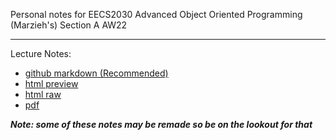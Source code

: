 Personal notes for EECS2030 Advanced Object Oriented Programming (Marzieh's) Section A AW22

---

Lecture Notes:
- [github markdown (Recommended)](cs%202030%20notes.md)
- [html preview](https://htmlpreview.github.io/?https://github.com/duyamn/EECS2030-AW22/blob/main/html_lecture_notes.html)
- [html raw](html_lecture_notes.html)
- [pdf](pdf_lecture_notes.pdf)

***Note: some of these notes may be remade so be on the lookout for that***
